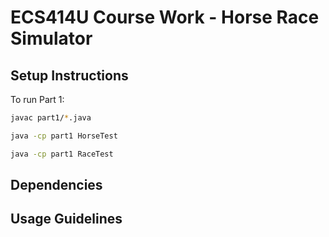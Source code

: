 # ECS414U Course Work - Horse Race Simulator

## Setup Instructions
To run Part 1:
```bash
javac part1/*.java

java -cp part1 HorseTest

java -cp part1 RaceTest
```

## Dependencies

## Usage Guidelines